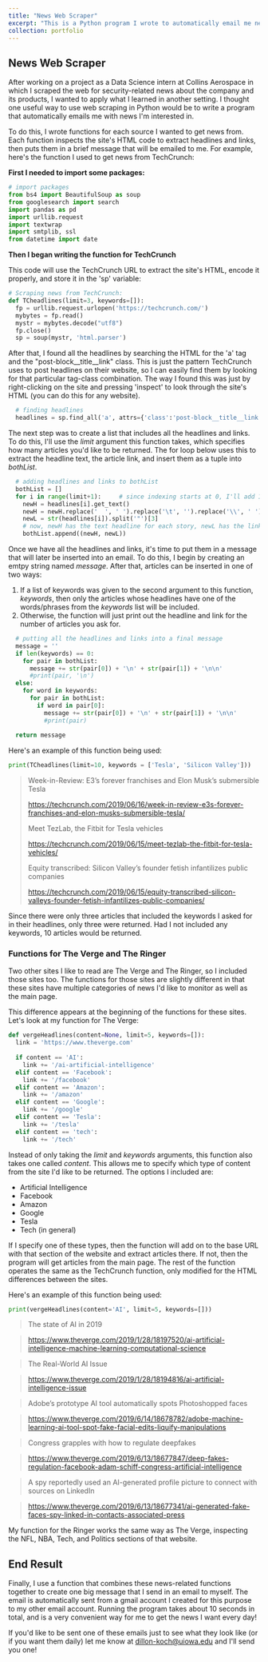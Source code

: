 ```yaml
---
title: "News Web Scraper"
excerpt: "This is a Python program I wrote to automatically email me news I'm interested in every day. <br/><img src='/images/500x300.png'>"
collection: portfolio
---
```

## News Web Scraper

After working on a project as a Data Science intern at Collins Aerospace in which I scraped the web for security-related news about the company and its products, I wanted to apply what I learned in another setting. I thought one useful way to use web scraping in Python would be to write a program that automatically emails me with news I'm interested in. 

To do this, I wrote functions for each source I wanted to get news from. Each function inspects the site's HTML code to extract headlines and links, then puts them in a brief message that will be emailed to me. For example, here's the function I used to get news from TechCrunch:

**First I needed to import some packages:**
```python
# import packages 
from bs4 import BeautifulSoup as soup
from googlesearch import search
import pandas as pd
import urllib.request
import textwrap
import smtplib, ssl
from datetime import date
```
**Then I began writing the function for TechCrunch**

This code will use the TechCrunch URL to extract the site's HTML, encode it properly, and store it in the 'sp' variable:
```python
# Scraping news from TechCrunch:
def TCheadlines(limit=3, keywords=[]):
  fp = urllib.request.urlopen('https://techcrunch.com/')
  mybytes = fp.read()
  mystr = mybytes.decode("utf8")
  fp.close()
  sp = soup(mystr, 'html.parser')
```
After that, I found all the headlines by searching the HTML for the 'a' tag and the "post-block__title__link" class. This is just the pattern TechCrunch uses to post headlines on their website, so I can easily find them by looking for that particular tag-class combination. The way I found this was just by right-clicking on the site and pressing 'inspect' to look through the site's HTML (you can do this for any website).

```python
  # finding headlines
  headlines = sp.find_all('a', attrs={'class':'post-block__title__link'}, href=True)
```
The next step was to create a list that includes all the headlines and links. To do this, I'll use the _*limit*_ argument this function takes, which specifies how many articles you'd like to be returned. The for loop below uses this to extract the headline text, the article link, and insert them as a tuple into _*bothList*_. 
```python
  # adding headlines and links to bothList
  bothList = []
  for i in range(limit+1):     # since indexing starts at 0, I'll add 1 to limit
    newH = headlines[i].get_text()
    newH = newH.replace('  ', ' ').replace('\t', '').replace('\\', ' ').replace('\n', '')
    newL = str(headlines[i]).split('"')[3]
    # now, newH has the text headline for each story, newL has the link to the story
    bothList.append((newH, newL))
```
Once we have all the headlines and links, it's time to put them in a message that will later be inserted into an email. To do this, I begin by creating an emtpy string named *_message_*. After that, articles can be inserted in one of two ways:
1. If a list of keywords was given to the second argument to this function, _*keywords*_, then only the articles whose headlines have one of the words/phrases from the *_keywords_* list will be included.
2. Otherwise, the function will just print out the headline and link for the number of articles you ask for.
```python
  # putting all the headlines and links into a final message
  message = ''
  if len(keywords) == 0:    
    for pair in bothList:
      message += str(pair[0]) + '\n' + str(pair[1]) + '\n\n'
      #print(pair, '\n')
  else:
    for word in keywords:
      for pair in bothList:
        if word in pair[0]:
          message += str(pair[0]) + '\n' + str(pair[1]) + '\n\n'
          #print(pair)
      
  return message
  ```
Here's an example of this function being used:
```python
print(TCheadlines(limit=10, keywords = ['Tesla', 'Silicon Valley']))
```
>Week-in-Review: E3’s forever franchises and Elon Musk’s submersible Tesla
>
>https://techcrunch.com/2019/06/16/week-in-review-e3s-forever-franchises-and-elon-musks-submersible-tesla/
>
>Meet TezLab, the Fitbit for Tesla vehicles
>
>https://techcrunch.com/2019/06/15/meet-tezlab-the-fitbit-for-tesla-vehicles/
>
>Equity transcribed: Silicon Valley’s founder fetish infantilizes public companies
>
>https://techcrunch.com/2019/06/15/equity-transcribed-silicon-valleys-founder-fetish-infantilizes-public-companies/

Since there were only three articles that included the keywords I asked for in their headlines, only three were returned. Had I not included any keywords, 10 articles would be returned.

### Functions for The Verge and The Ringer
Two other sites I like to read are The Verge and The Ringer, so I included those sites too. The functions for those sites are slightly different in that these sites have multiple categories of news I'd like to monitor as well as the main page.

This difference appears at the beginning of the functions for these sites. Let's look at my function for The Verge:
```python
def vergeHeadlines(content=None, limit=5, keywords=[]):
  link = 'https://www.theverge.com'
  
  if content == 'AI':
    link += '/ai-artificial-intelligence'
  elif content == 'Facebook':
    link += '/facebook'
  elif content == 'Amazon':
    link += '/amazon'
  elif content == 'Google':
    link += '/google'
  elif content == 'Tesla':
    link += '/tesla'
  elif content == 'tech':
    link += '/tech'
```
Instead of only taking the _*limit*_ and _*keywords*_ arguments, this function also takes one called _*content*_. This allows me to specify which type of content from the site I'd like to be returned. The options I included are:
- Artificial Intelligence
- Facebook
- Amazon
- Google
- Tesla
- Tech (in general)

If I specify one of these types, then the function will add on to the base URL with that section of the website and extract articles there. If not, then the program will get articles from the main page. The rest of the function operates the same as the TechCrunch function, only modified for the HTML differences between the sites.

Here's an example of this function being used:
```python
print(vergeHeadlines(content='AI', limit=5, keywords=[]))
```
>The state of AI in 2019

>https://www.theverge.com/2019/1/28/18197520/ai-artificial-intelligence-machine-learning-computational-science

>The Real-World AI Issue

>https://www.theverge.com/2019/1/28/18194816/ai-artificial-intelligence-issue

>Adobe’s prototype AI tool automatically spots Photoshopped faces

>https://www.theverge.com/2019/6/14/18678782/adobe-machine-learning-ai-tool-spot-fake-facial-edits-liquify-manipulations

>Congress grapples with how to regulate deepfakes

>https://www.theverge.com/2019/6/13/18677847/deep-fakes-regulation-facebook-adam-schiff-congress-artificial-intelligence

>A spy reportedly used an AI-generated profile picture to connect with sources on LinkedIn

>https://www.theverge.com/2019/6/13/18677341/ai-generated-fake-faces-spy-linked-in-contacts-associated-press

My function for the Ringer works the same way as The Verge, inspecting the NFL, NBA, Tech, and Politics sections of that website.

## End Result
Finally, I use a function that combines these news-related functions together to create one big message that I send in an email to myself. The email is automatically sent from a gmail account I created for this purpose to my other email account. Running the program takes about 10 seconds in total, and is a very convenient way for me to get the news I want every day!

If you'd like to be sent one of these emails just to see what they look like (or if you want them daily) let me know at dillon-koch@uiowa.edu and I'll send you one!
